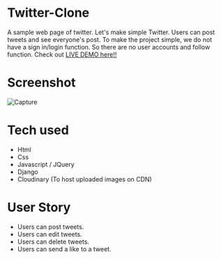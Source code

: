 # Twitter-Clone
A sample web page of twitter.
Let's make simple Twitter. Users can post tweets and see everyone's post.
To make the project simple, we do not have a sign in/login function.
So there are no user accounts and follow function.
Check out [LIVE DEMO here!!](https://twitter-yojan.herokuapp.com/)

# Screenshot
![Capture](https://user-images.githubusercontent.com/103559057/172304366-9e05e6db-4d3c-4f8d-b323-4fada286eee4.PNG)


# Tech used
* Html
* Css
* Javascript / JQuery
* Django
* Cloudinary (To host uploaded images on CDN)

# User Story
* Users can post tweets.
* Users can edit tweets.
* Users can delete tweets.
* Users can send a like to a tweet.
